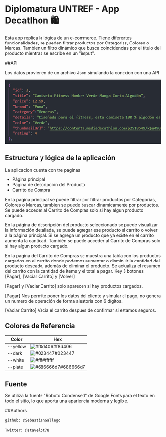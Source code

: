 # Diplomatura UNTREF - App Decatlhon 🛍

Esta app replica la lógica de un e-commerce. Tiene diferentes funcionalidades, se pueden filtrar productos por Categorias, Colores o Marcas. Tambien un filtro dinámico que busca coincidencias por el título del producto mientras se escribe en un "imput".


##API

Los datos provienen de un archivo Json simulando la conexion con una API 

![imagen](./Images/json.png)


## Estructura y lógica de la aplicación 

La aplicacion cuenta con tre paginas
- Página principal 
- Pagina de descripción del Producto 
- Carrito de Compra 

En la pagina principal se puede filtrar por filtrar productos por Categorias, Colores o Marcas, tambien se puede buscar dinamicamente por productos. Se puede acceder al Carrito de Compras solo si hay algun producto cargado.

En la página de descripción del producto seleccionado se puede visualizar la información detallada, se puede agregar ese producto al carrito o volver a la página principal.
Si se  agrega un producto que ya existe en el carrito aumenta  la cantidad.
También se puede acceder al Carrito de Compras solo si hay algun producto cargado.

En la pagina del Carrito de  Compras se muestra una tabla con los productos cargados en el carrito donde  podemos aumentar o disminuir la cantidad del producto deseado, además de eliminar el producto. Se actualiza el resumen del carrito  con la cantidad de items y el  total a pagar. Key 3 botones [Pagar], [Vaciar Carrito] y [Volver]

[Pagar] y [Vaciar Carrito] solo aparecen si hay productos cargados.

[Pagar] Nos permite poner los datos del cliente y simular el pago, no genera un numero de operación de forma aleatoria con 6 dígitos.

[Vaciar Carrito] Vacía el carrito despues de confirmar si estamos seguros.


## Colores de Referencia

| Color             | Hex                                                                |
| ----------------- | ------------------------------------------------------------------ |
| --yellow | ![#f8d406](https://via.placeholder.com/10/f8d406?text=+)#f8d406 |
| --dark | ![#023447](https://via.placeholder.com/10/023447?text=+)#023447|
| --white | ![#fff](https://via.placeholder.com/10/ffffff?text=+)#ffffff |
| --plate  | ![#686666d7](https://via.placeholder.com/10/686666d7?text=+)#686666d7 |

## Fuente

Se utiliza la fuente "Roboto Condensed" de Google Fonts para el texto en todo el sitio, lo que aporta una apariencia moderna y legible.


 
##Authors

    github: @SebastianGallego

    Twitter: @stavelot78


